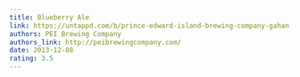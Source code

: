 ```yaml
---
title: Blueberry Ale
link: https://untappd.com/b/prince-edward-island-brewing-company-gahan-blueberry-ale/414788
authors: PEI Brewing Company
authors_link: http://peibrewingcompany.com/
date: 2013-12-08
rating: 3.5
---
```

